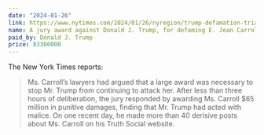 ```yaml
---
date: "2024-01-26"
link: https://www.nytimes.com/2024/01/26/nyregion/trump-defamation-trial-carroll-verdict.html
name: A jury award against Donald J. Trump, for defaming E. Jean Carroll
paid_by: Donald J. Trump
price: 83300000
---
```


The New York Times reports:

> Ms. Carroll’s lawyers had argued that a large award was necessary to stop Mr. Trump from continuing to attack her. After less than three hours of deliberation, the jury responded by awarding Ms. Carroll $65 million in punitive damages, finding that Mr. Trump had acted with malice. On one recent day, he made more than 40 derisive posts about Ms. Carroll on his Truth Social website.
